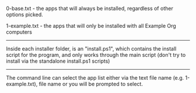 0-base.txt - the apps that will always be installed, regardless of other options picked.

1-example.txt - the apps that will only be installed with all Example Org computers

---

Inside each installer folder, is an "install.ps1", which contains the install script for the program, and only works through the main script (don't try to install via the standalone install.ps1 scripts)

---

The command line can select the app list either via the text file name (e.g. 1-example.txt), file name or you will be prompted to select.